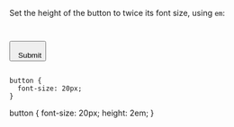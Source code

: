 Set the height of the button to twice its font size, using `em`:

<Editor lang="css" type="exercise">
<code>
<panel lang="html">
<button>
  Submit
</button>
</panel>
<panel lang="css">
button {
  font-size: 20px;
}
</panel>
</code>

<solution>
button {
  font-size: 20px;
  height: 2em;
}
</solution>
</Editor>